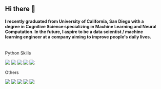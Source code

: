 ## Hi there 👋

  ####    I recently graduated from University of California, San Diego with a degree in Cognitive Science specializing in Machine Learning and Neural Computation. In the future, I aspire to be a data scientist / machine learning engineer at a company aiming to improve people's daily lives.
<br>
Python Skills
<p>
  <img src="https://img.shields.io/badge/Python-3776AB?style=flat-square&logo=python&logoColor=white"/>
  <img src="https://img.shields.io/badge/Pandas-1504581?style=flat-square&logo=pandas&logoColor=white"/>
  <img src="https://img.shields.io/badge/Sklearn-F7931E?style=flat-square&logo=scikit-learn&logoColor=white"/>
  <img src="https://img.shields.io/badge/TensorFlow-FF6F00?style=flat-square&logo=tensorflow&logoColor=white"/>
   <img src="https://img.shields.io/badge/BeautifulSoup-512db4?style=flat-square&logo=beautifulsoup&logoColor=white"/>
</p>
Others
<p>
  <img src="https://img.shields.io/badge/Java-886cc4?style=flat-square&logo=java&logoColor=white"> 
  <img src="https://img.shields.io/badge/MySQL-4479A1?style=flat-square&logo=mysql&logoColor=white"/>
  <img src="https://img.shields.io/badge/MATLAB-f47d2e?style=flat-square&logo=matlab&logoColor=white">
  <img src="https://img.shields.io/badge/Linux-fcc624?style=flat-square&logo=linux&logoColor=white">
  <img src="https://img.shields.io/badge/Git-F050321?style=flat-square&logo=git&logoColor=white"/>
  
<!--
**jungsoolee123/jungsoolee123** is a ✨ _special_ ✨ repository because its `README.md` (this file) appears on your GitHub profile.

Here are some ideas to get you started:

- 🔭 I’m currently working on ...
- 🌱 I’m currently learning ...
- 👯 I’m looking to collaborate on ...
- 🤔 I’m looking for help with ...
- 💬 Ask me about ...
- 📫 How to reach me: ...
- 😄 Pronouns: ...
- ⚡ Fun fact: ...
-->
